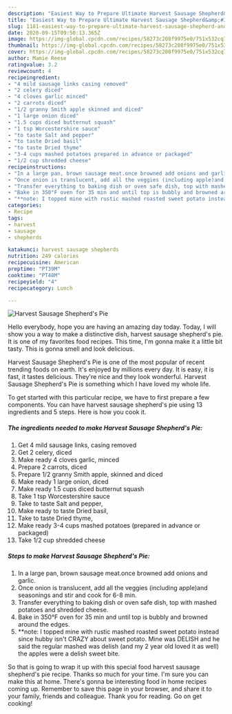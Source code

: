 ```yaml
---
description: "Easiest Way to Prepare Ultimate Harvest Sausage Shepherd&amp;#39;s Pie"
title: "Easiest Way to Prepare Ultimate Harvest Sausage Shepherd&amp;#39;s Pie"
slug: 1181-easiest-way-to-prepare-ultimate-harvest-sausage-shepherd-and-39-s-pie
date: 2020-09-15T09:50:13.365Z
image: https://img-global.cpcdn.com/recipes/58273c208f9975e0/751x532cq70/harvest-sausage-shepherds-pie-recipe-main-photo.jpg
thumbnail: https://img-global.cpcdn.com/recipes/58273c208f9975e0/751x532cq70/harvest-sausage-shepherds-pie-recipe-main-photo.jpg
cover: https://img-global.cpcdn.com/recipes/58273c208f9975e0/751x532cq70/harvest-sausage-shepherds-pie-recipe-main-photo.jpg
author: Mamie Reese
ratingvalue: 3.2
reviewcount: 4
recipeingredient:
- "4 mild sausage links casing removed"
- "2 celery diced"
- "4 cloves garlic minced"
- "2 carrots diced"
- "1/2 granny Smith apple skinned and diced"
- "1 large onion diced"
- "1.5 cups diced butternut squash"
- "1 tsp Worcestershire sauce"
- "to taste Salt and pepper"
- "to taste Dried basil"
- "to taste Dried thyme"
- "3-4 cups mashed potatoes prepared in advance or packaged"
- "1/2 cup shredded cheese"
recipeinstructions:
- "In a large pan, brown sausage meat.once browned add onions and garlic."
- "Once onion is translucent, add all the veggies (including apple)and seasonings and stir and cook for 6-8 min."
- "Transfer everything to baking dish or oven safe dish, top with mashed potatoes and shredded cheese."
- "Bake in 350°F oven for 35 min and until top is bubbly and browned around the edges."
- "**note: I topped mine with rustic mashed roasted sweet potato instead since hubby isn&#39;t CRAZY about sweet potato. Mine was DELISH and he said the regular mashed was delish (and my 2 year old loved it as well) the apples were a delish sweet bite."
categories:
- Recipe
tags:
- harvest
- sausage
- shepherds

katakunci: harvest sausage shepherds 
nutrition: 249 calories
recipecuisine: American
preptime: "PT39M"
cooktime: "PT48M"
recipeyield: "4"
recipecategory: Lunch

---
```



![Harvest Sausage Shepherd&#39;s Pie](https://img-global.cpcdn.com/recipes/58273c208f9975e0/751x532cq70/harvest-sausage-shepherds-pie-recipe-main-photo.jpg)

Hello everybody, hope you are having an amazing day today. Today, I will show you a way to make a distinctive dish, harvest sausage shepherd&#39;s pie. It is one of my favorites food recipes. This time, I'm gonna make it a little bit tasty. This is gonna smell and look delicious.

Harvest Sausage Shepherd&#39;s Pie is one of the most popular of recent trending foods on earth. It's enjoyed by millions every day. It is easy, it is fast, it tastes delicious. They're nice and they look wonderful. Harvest Sausage Shepherd&#39;s Pie is something which I have loved my whole life.




To get started with this particular recipe, we have to first prepare a few components. You can have harvest sausage shepherd&#39;s pie using 13 ingredients and 5 steps. Here is how you cook it.

<!--inarticleads1-->

##### The ingredients needed to make Harvest Sausage Shepherd&#39;s Pie:

1. Get 4 mild sausage links, casing removed
1. Get 2 celery, diced
1. Make ready 4 cloves garlic, minced
1. Prepare 2 carrots, diced
1. Prepare 1/2 granny Smith apple, skinned and diced
1. Make ready 1 large onion, diced
1. Make ready 1.5 cups diced butternut squash
1. Take 1 tsp Worcestershire sauce
1. Take to taste Salt and pepper,
1. Make ready to taste Dried basil,
1. Take to taste Dried thyme,
1. Make ready 3-4 cups mashed potatoes (prepared in advance or packaged)
1. Take 1/2 cup shredded cheese




<!--inarticleads2-->

##### Steps to make Harvest Sausage Shepherd&#39;s Pie:

1. In a large pan, brown sausage meat.once browned add onions and garlic.
1. Once onion is translucent, add all the veggies (including apple)and seasonings and stir and cook for 6-8 min.
1. Transfer everything to baking dish or oven safe dish, top with mashed potatoes and shredded cheese.
1. Bake in 350°F oven for 35 min and until top is bubbly and browned around the edges.
1. **note: I topped mine with rustic mashed roasted sweet potato instead since hubby isn&#39;t CRAZY about sweet potato. Mine was DELISH and he said the regular mashed was delish (and my 2 year old loved it as well) the apples were a delish sweet bite.




So that is going to wrap it up with this special food harvest sausage shepherd&#39;s pie recipe. Thanks so much for your time. I'm sure you can make this at home. There's gonna be interesting food in home recipes coming up. Remember to save this page in your browser, and share it to your family, friends and colleague. Thank you for reading. Go on get cooking!
